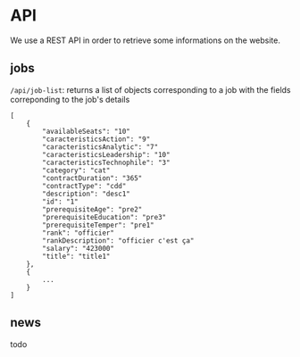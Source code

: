 # API

We use a REST API in order to retrieve some informations on the website.

## jobs

``/api/job-list``: returns a list of objects corresponding to a job with the fields correponding to the job's details


    [
        {
            "availableSeats": "10"
            "caracteristicsAction": "9"
            "caracteristicsAnalytic": "7"
            "caracteristicsLeadership": "10"
            "caracteristicsTechnophile": "3"
            "category": "cat"
            "contractDuration": "365"
            "contractType": "cdd"
            "description": "desc1"
            "id": "1"
            "prerequisiteAge": "pre2"
            "prerequisiteEducation": "pre3"
            "prerequisiteTemper": "pre1"
            "rank": "officier"
            "rankDescription": "officier c'est ça"
            "salary": "423000"
            "title": "title1"
        },
        {
            ...
        }
    ]

## news

todo